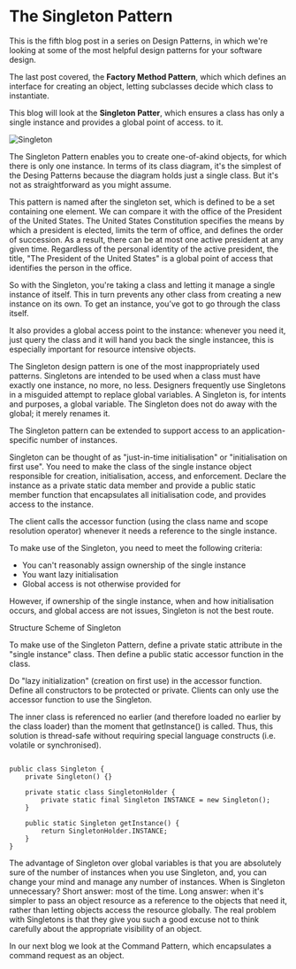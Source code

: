 # The Singleton Pattern #

This is the fifth blog post in a series on Design Patterns, in which we're looking at some of the most helpful design patterns for your software design.

The last post covered, the **Factory Method Pattern**, which which defines an interface for creating an object, letting subclasses decide which class to instantiate. 

This blog will look at the **Singleton Patter**, which ensures a class has only a single instance and provides a global point of access. to it.

![Singleton](https://user-images.githubusercontent.com/63193195/81503672-d4456700-92dc-11ea-90ed-e936fc76d866.jpg)

The Singleton Pattern enables you to create one-of-akind objects, for which there is only one instance. In terms of its class diagram, it's the simplest of the Desing Patterns because the diagram holds just a single class. But it's not as straightforward as you might assume. 

This pattern is named after the singleton set, which is defined to be a set containing one element. We can compare it with the office of the President of the United States. The United States Constitution specifies the means by which a president is elected, limits the term of office, and defines the order of succession. As a result, there can be at most one active president at any given time. Regardless of the personal identity of the active president, the title, "The President of the United States" is a global point of access that identifies the person in the office.

So with the Singleton, you're taking a class and letting it manage a single instance of itself. This in turn prevents any other class from creating a new instance on its own. To get an instance, you’ve got to go through the class itself.

It also provides a global access point to the instance: whenever you need it, just query the class and it will hand you back the single
instancee, this is especially important for resource intensive objects.

The Singleton design pattern is one of the most inappropriately used patterns. Singletons are intended to be used when a class must have exactly one instance, no more, no less. Designers frequently use Singletons in a misguided attempt to replace global variables. A Singleton is, for intents and purposes, a global variable. The Singleton does not do away with the global; it merely renames it. 

The Singleton pattern can be extended to support access to an application-specific number of instances.

Singleton can be thought of as "just-in-time initialisation" or "initialisation on first use". You need to make the class of the single instance object responsible for creation, initialisation, access, and enforcement. Declare the instance as a private static data member and provide a public static member function that encapsulates all initialisation code, and provides access to the instance.

The client calls the accessor function (using the class name and scope resolution operator) whenever it needs a reference to the single instance.

To make use of the Singleton, you need to meet the following criteria:

- You can't reasonably assign ownership of the single instance 
- You want lazy initialisation 
- Global access is not otherwise provided for 

However, if ownership of the single instance, when and how initialisation occurs, and global access are not issues, Singleton is not the best route. 


Structure Scheme of Singleton

To make use of the Singleton Pattern, define a private static attribute in the "single instance" class. Then define a public static accessor function in the class. 

Do "lazy initialization" (creation on first use) in the accessor function. Define all constructors to be protected or private. Clients can only use the accessor function to  use the Singleton. 

The inner class is referenced no earlier (and therefore loaded no earlier by the class loader) than the moment that getInstance() is called. Thus, this solution is thread-safe without requiring special language constructs (i.e. volatile or synchronised).

```

public class Singleton {
    private Singleton() {}

    private static class SingletonHolder {
        private static final Singleton INSTANCE = new Singleton();
    }

    public static Singleton getInstance() {
        return SingletonHolder.INSTANCE;
    }
}
```

The advantage of Singleton over global variables is that you are absolutely sure of the number of instances when you use Singleton, and, you can change your mind and manage any number of instances. When is Singleton unnecessary? Short answer: most of the time. Long answer: when it's simpler to pass an object resource as a reference to the objects that need it, rather than letting objects access the resource globally. The real problem with Singletons is that they give you such a good excuse not to think carefully about the appropriate visibility of an object. 

In our next blog we look at the Command Pattern, which encapsulates a command request as an object.

